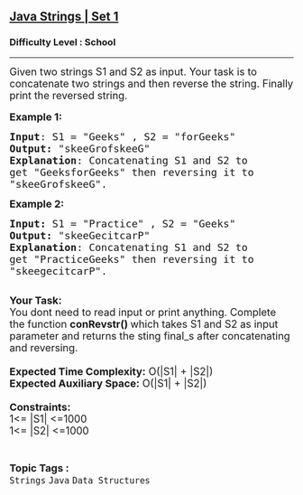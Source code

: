 <h2><a href="https://www.geeksforgeeks.org/problems/java-strings-set-15112/1?page=1&category=Java,Java-Collections,Java-Control-Flow,Java-Strings,Java-BigInteger,Java-Operators,Java-Class%20and%20Object&difficulty=School&sortBy=difficulty">Java Strings | Set 1</a></h2><h3>Difficulty Level : School</h3><hr><div class="problems_problem_content__Xm_eO"><p><span style="font-size:18px">Given two strings S1 and S2 as input. Your task is to concatenate two strings and then reverse the string. Finally print the reversed string.</span><br>
<br>
<span style="font-size:18px"><strong>Example 1:</strong></span></p>

<pre><span style="font-size:18px"><strong>Input</strong>: S1 = "Geeks</span><span style="font-size:18px">" , S2 = "forGeeks</span><span style="font-size:18px">"
<strong>Output:</strong>&nbsp;"skeeGrofskeeG</span><span style="font-size:18px">"&nbsp;
<strong>Explanation</strong>: Concatenating S1 and S2 to 
get "GeeksforGeeks" then reversing it to 
"skeeGrofskeeG".
</span></pre>

<p><span style="font-size:18px"><strong>Example 2:</strong></span></p>

<pre><span style="font-size:18px"><strong>Input: </strong>S1 = "Practice" , S2 = "Geeks"
<strong>Output:&nbsp;</strong>"skeeGecitcarP</span><span style="font-size:18px">"
<strong>Explanation</strong>: Concatenating S1 and S2 to
get "PracticeGeeks" then reversing it to
"skeegecitcarP".</span></pre>

<p><br>
<span style="font-size:18px"><strong>Your Task:&nbsp;&nbsp;</strong><br>
You dont need to read input or print anything. Complete the function <strong>conRevstr</strong><strong>()&nbsp;</strong>which takes S1 and S2 as input parameter and returns the sting final_s after concatenating and reversing.<br>
<br>
<strong>Expected Time Complexity:</strong> O(|S1| + |S2|)<br>
<strong>Expected Auxiliary Space:</strong> O(|S1| + |S2|)<br>
<br>
<strong>Constraints:</strong><br>
1&lt;= |S1|&nbsp;&lt;=1000<br>
1&lt;= |S2|&nbsp;&lt;=1000</span></p>
</div><br><p><span style=font-size:18px><strong>Topic Tags : </strong><br><code>Strings</code>&nbsp;<code>Java</code>&nbsp;<code>Data Structures</code>&nbsp;